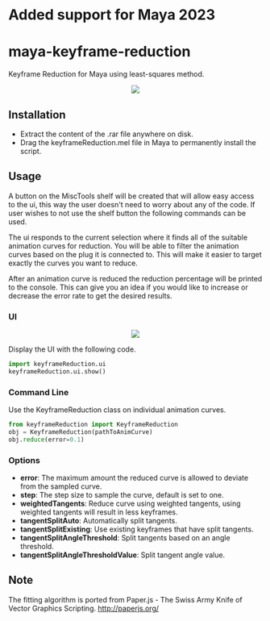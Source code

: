 # Added support for Maya 2023
# maya-keyframe-reduction
Keyframe Reduction for Maya using least-squares method.

<p align="center"><img src="docs/_images/keyframeReductionExample.gif?raw=true"></p>

## Installation
* Extract the content of the .rar file anywhere on disk.
* Drag the keyframeReduction.mel file in Maya to permanently install the script.

## Usage
A button on the MiscTools shelf will be created that will allow easy access to
the ui, this way the user doesn't need to worry about any of the code. If user
wishes to not use the shelf button the following commands can be used.

The ui responds to the current selection where it finds all of the suitable
animation curves for reduction. You will be able to filter the animation
curves based on the plug it is connected to. This will make it easier to
target exactly the curves you want to reduce.

After an animation curve is reduced the reduction percentage will be printed
to the console. This can give you an idea if you would like to increase or
decrease the error rate to get the desired results.

### UI
<p align="center"><img src="docs/_images/keyframeReductionUI.png?raw=true"></p>

Display the UI with the following code.
```python
import keyframeReduction.ui
keyframeReduction.ui.show()
```

### Command Line
Use the KeyframeReduction class on individual animation curves.
```python
from keyframeReduction import KeyframeReduction
obj = KeyframeReduction(pathToAnimCurve)
obj.reduce(error=0.1)
```

### Options
* **error**: The maximum amount the reduced curve is allowed to deviate from the sampled curve.
* **step**: The step size to sample the curve, default is set to one.
* **weightedTangents**: Reduce curve using weighted tangents, using weighted tangents will result in less keyframes.
* **tangentSplitAuto**: Automatically split tangents.
* **tangentSplitExisting**: Use existing keyframes that have split tangents.
* **tangentSplitAngleThreshold**: Split tangents based on an angle threshold.
* **tangentSplitAngleThresholdValue**: Split tangent angle value.

## Note
The fitting algorithm is ported from Paper.js - The Swiss Army Knife of Vector Graphics Scripting.
http://paperjs.org/
